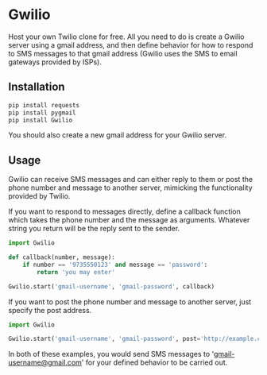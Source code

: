 Gwilio
======

Host your own Twilio clone for free.  All you need to do is create a Gwilio server using a gmail address, and then define behavior for how to respond to SMS messages to that gmail address (Gwilio uses the SMS to email gateways provided by ISPs).

Installation
------------

``` bash
pip install requests
pip install pygmail
pip install Gwilio
```

You should also create a new gmail address for your Gwilio server.

Usage
-----

Gwilio can receive SMS messages and can either reply to them or post the phone number and message to another server, mimicking the functionality provided by Twilio.

If you want to respond to messages directly, define a callback function which takes the phone number and the message as arguments.  Whatever string you return will be the reply sent to the sender.

``` python
import Gwilio

def callback(number, message):
	if number == '9735550123' and message == 'password':
		return 'you may enter'

Gwilio.start('gmail-username', 'gmail-password', callback)
```

If you want to post the phone number and message to another server, just specify the post address.

``` python
import Gwilio

Gwilio.start('gmail-username', 'gmail-password', post='http://example.com/post-endpoint')
```

In both of these examples, you would send SMS messages to 'gmail-username@gmail.com' for your defined behavior to be carried out.
